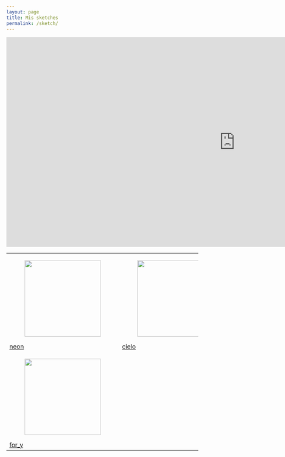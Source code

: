 ```yaml
---
layout: page
title: Mis sketches
permalink: /sketch/
---
```


  <div>
    <iframe src="https://gustavolsj.github.io/dibujos/colores_toolness.html" name="ifrm" width="1200" height="550" frameborder="0"> </iframe>

<table>
<tr>
<td>
    <figure><img loading="lazy" width="200" height="200" src="https://gustavolsj.github.io/dibujos/neon.JPG" alt="" /></figure>
    <a href="https://gustavolsj.github.io/dibujos/neon_toolness.html" target="ifrm">neon</a>
</td>

<td>
    <figure><img loading="lazy" width="200" height="200" src="https://gustavolsj.github.io/dibujos/cieloHue.jpg" alt="" /></figure>
    <a href="https://gustavolsj.github.io/dibujos/cieloHue_toolness.html" target="ifrm">cielo</a>
</td>

<td>
    <figure><img loading="lazy" width="200" height="200" src="https://gustavolsj.github.io/dibujos/colores.jpg" alt="" /></figure>
    <a href="https://gustavolsj.github.io/dibujos/colores_toolness.html" target="ifrm">colores</a>
</td>

<td>
    <figure><img loading="lazy" width="200" height="200" src="https://gustavolsj.github.io/dibujos/rotacion.jpg" alt="" /></figure>
    <a href="https://gustavolsj.github.io/dibujos/rotacion_toolness.html" target="ifrm">rotacion</a>
</td>

<tr>
<td>
    <figure><img loading="lazy" width="200" height="200" src="https://gustavolsj.github.io/dibujos/for_y.JPG" alt="" /></figure>
    <a href="https://gustavolsj.github.io/dibujos/for_y_toolness.html" target="ifrm">for_y</a>
</td>
</tr>
</table>
  </div>
